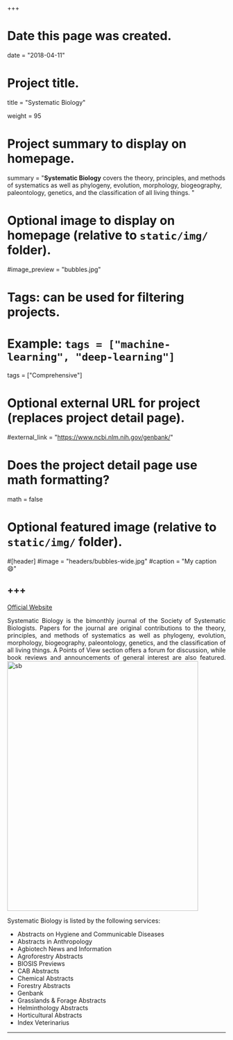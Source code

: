 +++
# Date this page was created.
date = "2018-04-11"

# Project title.
title = "Systematic Biology"

weight = 95
# Project summary to display on homepage.
summary = "**Systematic Biology** covers the theory, principles, and methods of systematics as well as phylogeny, evolution, morphology, biogeography, paleontology, genetics, and the classification of all living things. "

# Optional image to display on homepage (relative to `static/img/` folder).
#image_preview = "bubbles.jpg"

# Tags: can be used for filtering projects.
# Example: `tags = ["machine-learning", "deep-learning"]`
tags = ["Comprehensive"]

# Optional external URL for project (replaces project detail page).
#external_link = "https://www.ncbi.nlm.nih.gov/genbank/"

# Does the project detail page use math formatting?
math = false

# Optional featured image (relative to `static/img/` folder).
#[header]
#image = "headers/bubbles-wide.jpg"
#caption = "My caption :smile:"


+++
---
[Official Website](https://academic.oup.com/sysbio)

<p align="justify">Systematic Biology is the bimonthly journal of the Society of Systematic Biologists. Papers for the journal are original contributions to the theory, principles, and methods of systematics as well as phylogeny, evolution, morphology, biogeography, paleontology, genetics, and the classification of all living things. A Points of View section offers a forum for discussion, while book reviews and announcements of general interest are also featured.

<img src="/img/journal/com/systematic biology.jpg" width = "440" height = "576" alt="sb" align=center />

<p align="justify">Systematic Biology is listed by the following services:

* Abstracts on Hygiene and Communicable Diseases 
* Abstracts in Anthropology 
* Agbiotech News and Information 
* Agroforestry Abstracts 
* BIOSIS Previews 
* CAB Abstracts 
* Chemical Abstracts 
* Forestry Abstracts 
* Genbank 
* Grasslands & Forage Abstracts 
* Helminthology Abstracts 
* Horticultural Abstracts 
* Index Veterinarius 

---